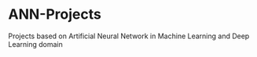 # ANN-Projects
Projects based on Artificial Neural Network in Machine Learning and Deep Learning domain

